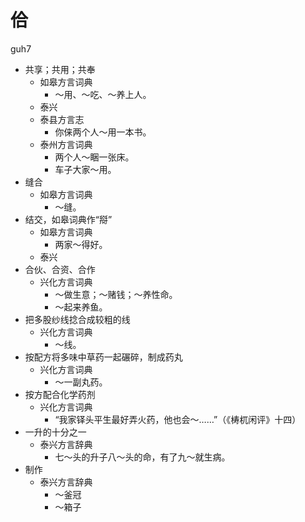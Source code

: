 # 佮
guh7
+ 共享；共用；共奉
  * 如皋方言词典
    - ～用、～吃、～养上人。
  * 泰兴
  * 泰县方言志
    - 你俫两个人～用一本书。
  * 泰州方言词典
    - 两个人～睏一张床。
    - 车子大家～用。
+ 缝合
  * 如皋方言词典
    - ～缝。
+ 结交，如皋词典作“搿”
  * 如皋方言词典
    - 两家～得好。
  * 泰兴
+ 合伙、合资、合作
  * 兴化方言词典
    - ～做生意；～赌钱；～养性命。
    - ～起来养鱼。
+ 把多股纱线捻合成较粗的线
  * 兴化方言词典
    - ～线。
+ 按配方将多味中草药一起碾碎，制成药丸
  * 兴化方言词典
    - ～一副丸药。
+ 按方配合化学药剂
  * 兴化方言词典
    - “我家铎头平生最好弄火药，他也会～……”（《梼杌闲评》十四）
+ 一升的十分之一
  * 泰兴方言辞典
    - 七～头的升子八～头的命，有了九～就生病。
+ 制作
  * 泰兴方言辞典
    - ～釜冠
    - ～箱子
